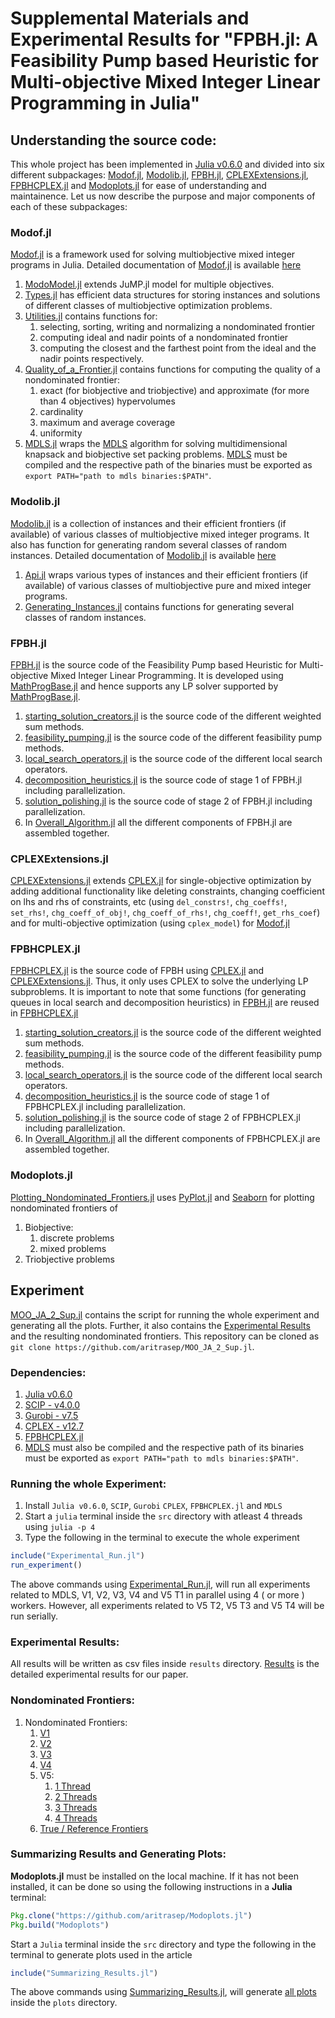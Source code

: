 # Supplemental Materials and Experimental Results for "FPBH.jl: A Feasibility Pump based Heuristic for Multi-objective Mixed Integer Linear Programming in Julia" #

## Understanding the source code: ##

This whole project has been implemented in [Julia v0.6.0]() and divided into six different subpackages: [Modof.jl](https://github.com/aritrasep/Modof.jl), [Modolib.jl](https://github.com/aritrasep/Modolib.jl), [FPBH.jl](https://github.com/aritrasep/FPBH.jl), [CPLEXExtensions.jl](https://github.com/aritrasep/CPLEXExtensions.jl), [FPBHCPLEX.jl](https://github.com/aritrasep/FPBHCPLEX.jl) and [Modoplots.jl](https://github.com/aritrasep/Modoplots.jl) for ease of understanding and maintainence. Let us now describe the purpose and major components of each of these subpackages:

### Modof.jl ###

[Modof.jl](https://github.com/aritrasep/Modof.jl) is a framework used for solving multiobjective mixed integer programs in Julia. Detailed documentation of [Modof.jl](https://github.com/aritrasep/Modof.jl) is available [here](https://aritrasep.github.io/Modof.jl/docs/build/)

1. [ModoModel.jl](https://github.com/aritrasep/Modof.jl/blob/master/src/ModoModel.jl) extends JuMP.jl model for multiple objectives.
2. [Types.jl](https://github.com/aritrasep/Modof.jl/blob/master/src/Types.jl) has efficient data structures for storing instances and solutions of different classes of multiobjective optimization problems.
3. [Utilities.jl](https://github.com/aritrasep/Modof.jl/blob/master/src/Utilities.jl) contains functions for:
    1. selecting, sorting, writing and normalizing a nondominated frontier
    2. computing ideal and nadir points of a nondominated frontier
    3. computing the closest and the farthest point from the ideal and the nadir points respectively.
4. [Quality_of_a_Frontier.jl](https://github.com/aritrasep/Modof.jl/blob/master/src/Quality_of_a_Frontier.jl) contains functions for computing the quality of a nondominated frontier:
    1. exact (for biobjective and triobjective) and approximate (for more than 4 objectives) hypervolumes
    2. cardinality
    3. maximum and average coverage
    4. uniformity
5. [MDLS.jl](https://github.com/aritrasep/Modof.jl/blob/master/src/MDLS.jl) wraps the [MDLS](http://prolog.univie.ac.at/research/MDLS/mdls_code.tar.gz) algorithm for solving multidimensional knapsack and biobjective set packing problems. [MDLS](http://prolog.univie.ac.at/research/MDLS/mdls_code.tar.gz) must be compiled and the respective path of the binaries must be exported as `export PATH="path to mdls binaries:$PATH"`.

### Modolib.jl ###

[Modolib.jl](https://github.com/aritrasep/Modolib.jl) is a collection of instances and their efficient frontiers (if available) of various classes of multiobjective mixed integer programs. It also has function for generating random several classes of random instances. Detailed documentation of [Modolib.jl](https://github.com/aritrasep/Modolib.jl) is available [here](https://aritrasep.github.io/Modolib.jl/docs/build/)

1. [Api.jl](https://github.com/aritrasep/Modolib.jl/blob/master/src/Api.jl) wraps various types of instances and their efficient frontiers (if available) of various classes of multiobjective pure and mixed integer programs.
2. [Generating_Instances.jl](https://github.com/aritrasep/Modolib.jl/blob/master/src/Generating_Instances.jl) contains functions for generating several classes of random instances.

### FPBH.jl ###

[FPBH.jl](https://github.com/aritrasep/FPBH.jl) is the source code of the Feasibility Pump based Heuristic for Multi-objective Mixed Integer Linear Programming. It is developed using [MathProgBase.jl](https://github.com/JuliaOpt/MathProgBase.jl) and hence supports any LP solver supported by [MathProgBase.jl](https://github.com/JuliaOpt/MathProgBase.jl).

1. [starting_solution_creators.jl](https://github.com/aritrasep/FPBH.jl/blob/master/src/starting_solution_creators.jl) is the source code of the different weighted sum methods.
2. [feasibility_pumping.jl](https://github.com/aritrasep/FPBH.jl/blob/master/src/feasibility_pumping.jl) is the source code of the different feasibility pump methods.
3. [local_search_operators.jl](https://github.com/aritrasep/FPBH.jl/blob/master/src/local_search_operators.jl) is the source code of the different local search operators.
4. [decomposition_heuristics.jl](https://github.com/aritrasep/FPBH.jl/blob/master/src/decomposition_heuristics.jl) is the source code of stage 1 of FPBH.jl including parallelization.
5. [solution_polishing.jl](https://github.com/aritrasep/FPBH.jl/blob/master/src/solution_polishing.jl) is the source code of stage 2 of FPBH.jl including parallelization.
6. In [Overall_Algorithm.jl](https://github.com/aritrasep/FPBH.jl/blob/master/src/Overall_Algorithm.jl) all the different components of FPBH.jl are assembled together.

### CPLEXExtensions.jl ###

[CPLEXExtensions.jl](https://github.com/aritrasep/CPLEXExtensions.jl/blob/master/src/CPLEXExtensions.jl) extends [CPLEX.jl](https://github.com/JuliaOpt/CPLEX.jl) for single-objective optimization by adding additional functionality like deleting constraints, changing coefficient on lhs and rhs of constraints, etc (using `del_constrs!`, `chg_coeffs!`, `set_rhs!`, `chg_coeff_of_obj!`, `chg_coeff_of_rhs!`, `chg_coeff!`, `get_rhs_coef`) and for multi-objective optimization (using `cplex_model`) for [Modof.jl](https://github.com/aritrasep/Modof.jl)

### FPBHCPLEX.jl ###

[FPBHCPLEX.jl](https://github.com/aritrasep/FPBHCPLEX.jl) is the source code of FPBH using [CPLEX.jl](https://github.com/JuliaOpt/CPLEX.jl) and [CPLEXExtensions.jl](https://github.com/aritrasep/CPLEXExtensions.jl). Thus, it only uses CPLEX to solve the underlying LP subproblems. It is important to note that some functions (for generating queues in local search and decomposition heuristics) in [FPBH.jl](https://github.com/aritrasep/FPBH.jl) are reused in [FPBHCPLEX.jl](https://github.com/aritrasep/FPBHCPLEX.jl)

1. [starting_solution_creators.jl](https://github.com/aritrasep/FPBHCPLEX.jl/blob/master/src/starting_solution_creators.jl) is the source code of the different weighted sum methods.
2. [feasibility_pumping.jl](https://github.com/aritrasep/FPBHCPLEX.jl/blob/master/src/feasibility_pumping.jl) is the source code of the different feasibility pump methods.
3. [local_search_operators.jl](https://github.com/aritrasep/FPBHCPLEX.jl/blob/master/src/local_search_operators.jl) is the source code of the different local search operators.
4. [decomposition_heuristics.jl](https://github.com/aritrasep/FPBHCPLEX.jl/blob/master/src/decomposition_heuristics.jl) is the source code of stage 1 of FPBHCPLEX.jl including parallelization.
5. [solution_polishing.jl](https://github.com/aritrasep/FPBHCPLEX.jl/blob/master/src/solution_polishing.jl) is the source code of stage 2 of FPBHCPLEX.jl including parallelization.
6. In [Overall_Algorithm.jl](https://github.com/aritrasep/FPBHCPLEX.jl/blob/master/src/Overall_Algorithm.jl) all the different components of FPBHCPLEX.jl are assembled together.

### Modoplots.jl ###

[Plotting_Nondominated_Frontiers.jl](https://github.com/aritrasep/Modoplots.jl/blob/master/src/Plotting_Nondominated_Frontiers.jl) uses [PyPlot.jl](https://github.com/JuliaPy/PyPlot.jl) and [Seaborn](https://seaborn.pydata.org/) for plotting nondominated frontiers of 

1. Biobjective:
    1. discrete problems
    2. mixed problems
2. Triobjective problems

## Experiment ##

[MOO_JA_2_Sup.jl](https://github.com/aritrasep/MOO_JA_2_Sup.jl) contains the script for running the whole experiment and generating all the plots. Further, it also contains the [Experimental Results](https://github.com/aritrasep/MOO_JA_2_Sup.jl/blob/master/results/Experimental_Results.csv) and the resulting nondominated frontiers. This repository can be cloned as `git clone https://github.com/aritrasep/MOO_JA_2_Sup.jl`.

### Dependencies: ###

1. [Julia v0.6.0](https://julialang.org/downloads/)
2. [SCIP - v4.0.0](https://github.com/SCIP-Interfaces/SCIP.jl)
3. [Gurobi - v7.5](https://github.com/JuliaOpt/Gurobi.jl)
4. [CPLEX - v12.7](https://github.com/JuliaOpt/CPLEX.jl)
5. [FPBHCPLEX.jl](https://github.com/aritrasep/FPBHCPLEX.jl)
6. [MDLS](http://prolog.univie.ac.at/research/MDLS/mdls_code.tar.gz) must also be compiled and the respective path of its binaries must be exported as `export PATH="path to mdls binaries:$PATH"`.

### Running the whole Experiment: ###

1. Install `Julia v0.6.0`, `SCIP`, `Gurobi` `CPLEX`, `FPBHCPLEX.jl` and `MDLS`
2. Start a `julia` terminal inside the `src` directory with atleast 4 threads using `julia -p 4`
3. Type the following in the terminal to execute the whole experiment

```julia
include("Experimental_Run.jl")
run_experiment()
```

The above commands using [Experimental_Run.jl](https://github.com/aritrasep/MOO_JA_2_Sup.jl/tree/master/src/Experimental_Run.jl), will run all experiments related to MDLS, V1, V2, V3, V4 and V5 T1 in parallel using 4 ( or more ) workers. However, all experiments related to V5 T2, V5 T3 and V5 T4 will be run serially.

### Experimental Results: ###

All results will be written as csv files inside `results` directory. [Results](https://github.com/aritrasep/MOO_JA_2_Sup.jl/blob/master/results/Experimental_Results.csv) is the detailed experimental results for our paper.

### Nondominated Frontiers: ###

1. Nondominated Frontiers:
	1. [V1](https://github.com/aritrasep/MOO_JA_2_Sup.jl/tree/master/results/non_dom_sols/V1/)
	2. [V2](https://github.com/aritrasep/MOO_JA_2_Sup.jl/tree/master/results/non_dom_sols/V2/)
	3. [V3](https://github.com/aritrasep/MOO_JA_2_Sup.jl/tree/master/results/non_dom_sols/V3/)
	4. [V4](https://github.com/aritrasep/MOO_JA_2_Sup.jl/tree/master/results/non_dom_sols/V4/)
	5. V5:
		1. [1 Thread](https://github.com/aritrasep/MOO_JA_2_Sup.jl/tree/master/results/non_dom_sols/V5%20T1/)
		1. [2 Threads](https://github.com/aritrasep/MOO_JA_2_Sup.jl/tree/master/results/non_dom_sols/V5%20T2/)
		1. [3 Threads](https://github.com/aritrasep/MOO_JA_2_Sup.jl/tree/master/results/non_dom_sols/V5%20T3/)
		1. [4 Threads](https://github.com/aritrasep/MOO_JA_2_Sup.jl/tree/master/results/non_dom_sols/V5%20T4/)
	6. [True / Reference Frontiers](https://github.com/aritrasep/MOO_JA_2_Sup.jl/tree/master/results/non_dom_sols/True_Frontier/)

### Summarizing Results and Generating Plots: ###

**Modoplots.jl** must be installed on the local machine. If it has not been installed, it can be done so using the following instructions in a **Julia** terminal:

```julia
Pkg.clone("https://github.com/aritrasep/Modoplots.jl")
Pkg.build("Modoplots")
```

Start a `Julia` terminal inside the `src` directory and type the following in the terminal to generate plots used in the article

```julia
include("Summarizing_Results.jl")
```

The above commands using [Summarizing_Results.jl](https://github.com/aritrasep/MOO_JA_2_Sup.jl/tree/master/src/Summarizing_Results.jl), will generate [all plots](https://github.com/aritrasep/MOO_JA_2_Sup.jl/tree/master/plots/) inside the `plots` directory.
